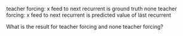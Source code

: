 
teacher forcing: x feed to next recurrent is ground truth
none teacher forcing: x feed to next recurrent is predicted value of lást recurrent

What is the result for teacher forcing and none teacher forcing?

